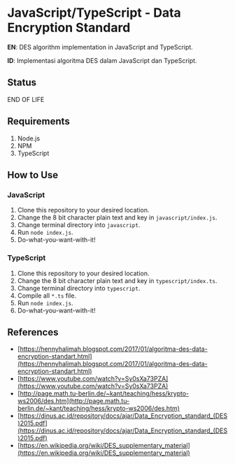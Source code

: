 # JavaScript/TypeScript - Data Encryption Standard
**EN**: DES algorithm implementation in JavaScript and TypeScript.

**ID**: Implementasi algoritma DES dalam JavaScript dan TypeScript.

## Status
END OF LIFE

## Requirements
1. Node.js
2. NPM
3. TypeScript

## How to Use
### JavaScript
1. Clone this repository to your desired location.
2. Change the 8 bit character plain text and key in `javascript/index.js`.
3. Change terminal directory into `javascript`.
4. Run `node index.js`.
5. Do-what-you-want-with-it!

### TypeScript
1. Clone this repository to your desired location.
2. Change the 8 bit character plain text and key in `typescript/index.ts`.
3. Change terminal directory into `typescript`.
4. Compile all `*.ts` file.
5. Run `node index.js`.
6. Do-what-you-want-with-it!

## References
- [https://hennyhalimah.blogspot.com/2017/01/algoritma-des-data-encryption-standart.html](https://hennyhalimah.blogspot.com/2017/01/algoritma-des-data-encryption-standart.html)
- [https://www.youtube.com/watch?v=Sy0sXa73PZA](https://www.youtube.com/watch?v=Sy0sXa73PZA)
- [http://page.math.tu-berlin.de/~kant/teaching/hess/krypto-ws2006/des.htm](http://page.math.tu-berlin.de/~kant/teaching/hess/krypto-ws2006/des.htm)
- [https://dinus.ac.id/repository/docs/ajar/Data_Encryption_standard_(DES)2015.pdf](https://dinus.ac.id/repository/docs/ajar/Data_Encryption_standard_(DES)2015.pdf)
- [https://en.wikipedia.org/wiki/DES_supplementary_material](https://en.wikipedia.org/wiki/DES_supplementary_material)
